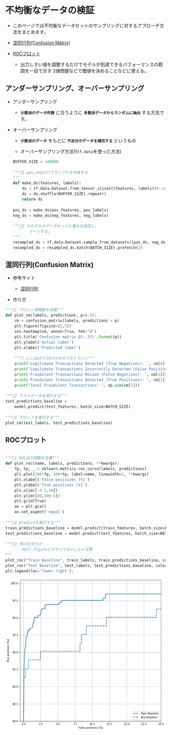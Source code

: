 # 不均衡なデータの検証

- このページでは不均衡なデータセットのサンプリングに対するアプローチ方法をまとめます。

- [混同行列(Confusion Matrix)](#Confusion)
- [ROCプロット](#ROC)
  - 出力しきい値を調整するだけでモデルが到達できるパフォーマンスの範囲を一目で示す
  2値問題などで閾値を決めることなどに使える。

## アンダーサンプリング、オーバーサンプリング

- アンダーサンプリング
  - **`少数派のデータ件数`** に合うように
    **`多数派データからランダムに抽出`** する方法です。

- オーバーサンプリング
  - **`少数派のデータ`** をもとに
    **`不足分のデータを補完する`** というもの

  - オーバーサンプリング方法1(`tf.data`を使った方法)

  ```python
  BUFFER_SIZE = 100000

  """🌟1 pos,negだけでサンプルを作成する
  """
  def make_ds(features, labels):
      ds = tf.data.Dataset.from_tensor_slices((features, labels))#.cache()
      ds = ds.shuffle(BUFFER_SIZE).repeat()
      return ds
      
  pos_ds = make_ds(pos_features, pos_labels)
  neg_ds = make_ds(neg_features, neg_labels)

  """🌟2 それぞれのデータセットに重みを設定し、
         マージする。
  """
  resampled_ds = tf.data.Dataset.sample_from_datasets([pos_ds, neg_ds], weights=[0.5, 0.5])
  resampled_ds = resampled_ds.batch(BATCH_SIZE).prefetch(2)
  ```

## <a name=Confusion>混同行列(Confusion Matrix)</a>

- 参考サイト
  - [混同行列](https://qiita.com/TsutomuNakamura/items/a1a6a02cb9bb0dcbb37f#%E7%8C%AB%E3%82%92%E6%8E%A8%E6%B8%AC%E3%81%99%E3%82%8B2-%E5%80%A4%E5%88%86%E9%A1%9E%E3%81%AE%E6%A9%9F%E6%A2%B0%E5%AD%A6%E7%BF%92%E3%83%A2%E3%83%87%E3%83%AB%E3%82%92%E4%BE%8B%E3%81%AB%E6%B7%B7%E5%90%8C%E8%A1%8C%E5%88%97%E3%82%92%E7%90%86%E8%A7%A3%E3%81%99%E3%82%8B)

- 作り方

```python
"""🌟1 プロット用関数を定義"""
def plot_cm(labels, predictions, p=0.5):
    cm = confusion_matrix(labels, predictions > p)
    plt.figure(figsize=(5,5))
    sns.heatmap(cm, annot=True, fmt="d")
    plt.title('Confusion matrix @{:.2f}'.format(p))
    plt.ylabel('Actual label')
    plt.xlabel('Predicted label')

    """🌟 ここはattributeなのでなくていい"""
    print('Legitimate Transactions Detected (True Negatives): ', cm[0][0])
    print('Legitimate Transactions Incorrectly Detected (False Positives): ', cm[0][1])
    print('Fraudulent Transactions Missed (False Negatives): ', cm[1][0])
    print('Fraudulent Transactions Detected (True Positives): ', cm[1][1])
    print('Total Fraudulent Transactions: ', np.sum(cm[1]))

"""🌟2 テストデータを実行する"""
test_predictions_baseline = 
    model.predict(test_features, batch_size=BATCH_SIZE)

"""🌟3 プロットを実行する"""
plot_cm(test_labels, test_predictions_baseline)
```

## <a name="ROC">ROCプロット</a>

```python

"""🌟1 ROC出力関数を定義"""
def plot_roc(name, labels, predictions, **kwargs):
    fp, tp, _ = sklearn.metrics.roc_curve(labels, predictions)
    plt.plot(100*fp, 100*tp, label=name, linewidth=2, **kwargs)
    plt.xlabel('False positives [%]')
    plt.ylabel('True positives [%]')
    plt.xlim([-0.5,20])
    plt.ylim([80,100.5])
    plt.grid(True)
    ax = plt.gca()
    ax.set_aspect('equal')

"""🌟2 predictを実行する"""
train_predictions_baseline = model.predict(train_features, batch_size=BATCH_SIZE)
test_predictions_baseline = model.predict(test_features, batch_size=BATCH_SIZE)

"""🌟3 呼び出すだけ
       ※plt.figureとかやってないことに注意
"""
plot_roc("Train Baseline", train_labels, train_predictions_baseline, color=colors[0])
plot_roc("Test Baseline", test_labels, test_predictions_baseline, color=colors[0], linestyle='--')
plt.legend(loc='lower right');
```

![ROCplot1](img/ROCPlot1.png)
